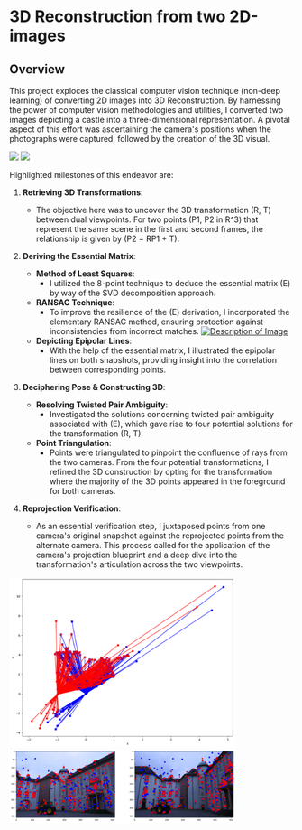 # 3D Reconstruction from two 2D-images

## Overview

This project exploces the classical computer vision technique (non-deep learning) of converting 2D images into 3D Reconstruction. By harnessing the power of computer vision methodologies and utilities, I converted two images depicting a castle into a three-dimensional representation. A pivotal aspect of this effort was ascertaining the camera's positions when the photographs were captured, followed by the creation of the 3D visual.
<p float="left">
  <img src="[URL_OF_FIRST_IMAGE](https://github.com/satyajeetburla/3D-Reconstruction-from-two-2D-images/blob/main/img/img1.png)" width="400" />
  <img src="[URL_OF_SECOND_IMAGE](https://github.com/satyajeetburla/3D-Reconstruction-from-two-2D-images/blob/main/img/img2.png)" width="400" /> 
</p>
Highlighted milestones of this endeavor are:

1. **Retrieving 3D Transformations**: 
   - The objective here was to uncover the 3D transformation (R, T) between dual viewpoints. For two points \(P1, P2 in R^3\) that represent the same scene in the first and second frames, the relationship is given by \(P2 = RP1 + T\).

2. **Deriving the Essential Matrix**:
   - **Method of Least Squares**: 
     - I utilized the 8-point technique to deduce the essential matrix \(E\) by way of the SVD decomposition approach.
   - **RANSAC Technique**: 
     - To improve the resilience of the \(E\) derivation, I incorporated the elementary RANSAC method, ensuring protection against inconsistencies from incorrect matches.
      [![Description of Image](URL_OF_THE_IMAGE)](https://github.com/satyajeetburla/3D-Reconstruction-from-two-2D-images/blob/main/img/img3.png)
   - **Depicting Epipolar Lines**: 
     - With the help of the essential matrix, I illustrated the epipolar lines on both snapshots, providing insight into the correlation between corresponding points.

3. **Deciphering Pose & Constructing 3D**:
   - **Resolving Twisted Pair Ambiguity**: 
     - Investigated the solutions concerning twisted pair ambiguity associated with \(E\), which gave rise to four potential solutions for the transformation (R, T).
   - **Point Triangulation**: 
     - Points were triangulated to pinpoint the confluence of rays from the two cameras. From the four potential transformations, I refined the 3D construction by opting for the transformation where the majority of the 3D points appeared in the foreground for both cameras.

4. **Reprojection Verification**: 
   - As an essential verification step, I juxtaposed points from one camera's original snapshot against the reprojected points from the alternate camera. This process called for the application of the camera's projection blueprint and a deep dive into the transformation's articulation across the two viewpoints.
<p float="left">
  <img src="https://github.com/satyajeetburla/3D-Reconstruction-from-two-2D-images/blob/main/img/img4.png" width="400" />
  <img src="https://github.com/satyajeetburla/3D-Reconstruction-from-two-2D-images/blob/main/img/img5.png" width="400" /> 
</p>     
